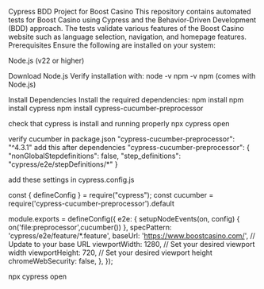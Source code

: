 Cypress BDD Project for Boost Casino
This repository contains automated tests for Boost Casino using Cypress and the Behavior-Driven Development (BDD) approach. The tests validate various features of the Boost Casino website such as language selection, navigation, and homepage features.
Prerequisites
Ensure the following are installed on your system:

Node.js (v22 or higher)

Download Node.js
Verify installation with:
node -v
npm -v
npm (comes with Node.js)

Install Dependencies
Install the required dependencies:
npm install
npm install cypress
npm install cypress-cucumber-preprocessor 

check that cypress is install and running properly
npx cypress open

verify cucumber in package.json
"cypress-cucumber-preprocessor": "^4.3.1"
add this after dependencies
"cypress-cucumber-preprocessor": {
    "nonGlobalStepdefinitions": false,
    "step_definitions": "cypress/e2e/stepDefinitions/*"
  }

add these settings in cypress.config.js

const { defineConfig } = require("cypress");
const cucumber = require('cypress-cucumber-preprocessor').default

module.exports = defineConfig({
  e2e: {
    setupNodeEvents(on, config) {
      on('file:preprocessor',cucumber())
    },
    specPattern: 'cypress/e2e/feature/*.feature',
    baseUrl: 'https://www.boostcasino.com/', // Update to your base URL
    viewportWidth: 1280, // Set your desired viewport width
    viewportHeight: 720, // Set your desired viewport height
    chromeWebSecurity: false,
  },
});

npx cypress open


